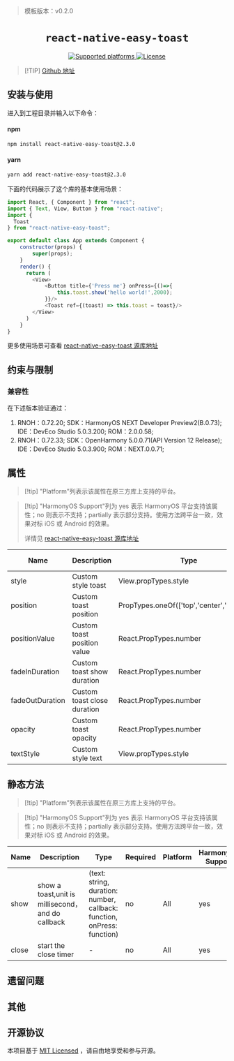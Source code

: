<!-- {% raw %} -->


> 模板版本：v0.2.0

<p align="center">
  <h1 align="center"> <code>react-native-easy-toast</code> </h1>
</p>
<p align="center">
    <a href="https://github.com/crazycodeboy/react-native-easy-toast">
        <img src="https://img.shields.io/badge/platforms-android%20|%20ios%20|%20harmony%20-lightgrey.svg" alt="Supported platforms" />
    </a>
    <a href="https://github.com/<原库源码仓LICENSE的路径（如有）>">
        <img src="https://img.shields.io/badge/license-MIT-green.svg" alt="License" />
        <!-- <img src="https://img.shields.io/badge/license-Apache-blue.svg" alt="License" /> -->
    </a>
</p>

> [!TIP] [Github 地址](https://github.com/crazycodeboy/react-native-easy-toast)


## 安装与使用

进入到工程目录并输入以下命令：

<!-- tabs:start -->

#### **npm**

```bash
npm install react-native-easy-toast@2.3.0
```

#### **yarn**

```bash
yarn add react-native-easy-toast@2.3.0
```

<!-- tabs:end -->

下面的代码展示了这个库的基本使用场景：

```js
import React, { Component } from "react";
import { Text, View, Button } from "react-native";
import {
  Toast
} from "react-native-easy-toast";

export default class App extends Component {
    constructor(props) {
        super(props);
    }
    render() {
      return (
        <View>
            <Button title={'Press me'} onPress={()=>{
                this.toast.show('hello world!',2000);
            }}/>
            <Toast ref={(toast) => this.toast = toast}/>
        </View>
      )
    }
}


```

更多使用场景可查看 [react-native-easy-toast 源库地址](https://github.com/crazycodeboy/react-native-easy-toast)

## 约束与限制

### 兼容性

在下述版本验证通过：

1. RNOH：0.72.20; SDK：HarmonyOS NEXT Developer Preview2(B.0.73); IDE：DevEco Studio 5.0.3.200; ROM：2.0.0.58;
2. RNOH：0.72.33; SDK：OpenHarmony 5.0.0.71(API Version 12 Release); IDE：DevEco Studio 5.0.3.900; ROM：NEXT.0.0.71;


## 属性

> [!tip] "Platform"列表示该属性在原三方库上支持的平台。

> [!tip] "HarmonyOS Support"列为 yes 表示 HarmonyOS 平台支持该属性；no 则表示不支持；partially 表示部分支持。使用方法跨平台一致，效果对标 iOS 或 Android 的效果。
>
> 详情见 [react-native-easy-toast 源库地址](https://github.com/crazycodeboy/react-native-easy-toast)

| Name | Description | Type | Required | Platform | HarmonyOS Support  |
| ---- | ----------- | ---- | -------- | -------- | ------------------ |
| style  | Custom style toast | View.propTypes.style  | no | All | yes |
| position  | Custom toast position | PropTypes.oneOf(['top','center','bottom',])  | no | All | yes |
| positionValue  | Custom toast position value | React.PropTypes.number | no | All | yes |
| fadeInDuration  | Custom toast show duration | React.PropTypes.number  | no | All | yes |
| fadeOutDuration  | Custom toast close duration | React.PropTypes.number  | no | All | yes |
| opacity  | Custom toast opacity | React.PropTypes.number  | no | All | yes |
| textStyle  | Custom style text | View.propTypes.style  | no | All | yes |

## 静态方法

> [!tip] "Platform"列表示该属性在原三方库上支持的平台。

> [!tip] "HarmonyOS Support"列为 yes 表示 HarmonyOS 平台支持该属性；no 则表示不支持；partially 表示部分支持。使用方法跨平台一致，效果对标 iOS 或 Android 的效果。

| Name | Description | Type | Required | Platform | HarmonyOS Support  |
| ---- | ----------- | ---- | -------- | -------- | ------------------ |
| show  | show a toast,unit is millisecond，and do callback  | (text: string, duration: number, callback: function, onPress: function)  | no | All      | yes |
| close  | start the close timer  | -  | no | All | yes |

## 遗留问题

## 其他

## 开源协议

本项目基于 [MIT Licensed](https://github.com/crazycodeboy/react-native-easy-toast/blob/master/LICENSE) ，请自由地享受和参与开源。

<!-- {% endraw %} -->
